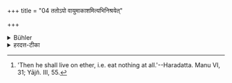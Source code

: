 +++
title = "04 ततोऽपो वायुमाकाशमित्यभिनिश्रयेत्"

+++

<details><summary>Bühler</summary>

4. Next he shall live on water, (then) on air, then on ether. [^3] 


[^3]:  'Then he shall live on ether, i.e. eat nothing at all.'--Haradatta. Manu VI, 31; Yājñ. III, 55.
</details>

<details><summary>हरदत्त-टीका</summary>

## सूत्रम्
ततोऽपो वायुमाकाशमित्यभिनिश्रयेत् ॥ ४ ॥  
### टिप्पनी
ततः कियन्तञ्चित्कालमब्भक्षः ततो वायुभक्षः तत आकाशमभिनिश्रयेत् न किञ्चित् भक्षयेदिति । अभिनिश्रयणं सेवनम् ॥४॥
</details>
